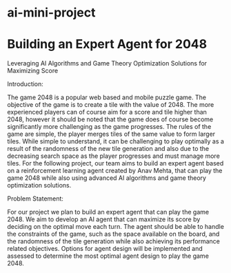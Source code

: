 ﻿# ai-mini-project
 # Building an Expert Agent for 2048

Leveraging AI Algorithms and Game Theory Optimization Solutions for Maximizing Score

Introduction:

The game 2048 is a popular web based and mobile puzzle game. The objective of the game is to create a tile with the value of 2048. The more experienced players can of course aim for a score and tile higher than 2048, however it should be noted that the game does of course become significantly more challenging as the game progresses. The rules of the game are simple, the player merges tiles of the same value to form larger tiles. While simple to understand, it can be challenging to play optimally as a result of the randomness of the new tile generation and also due to the decreasing search space as the player progresses and must manage more tiles. For the following project, our team aims to build an expert agent based on a reinforcement learning agent created by Anav Mehta, that can play the game 2048 while also using advanced AI algorithms and game theory optimization solutions.

Problem Statement:

For our project we plan to build an expert agent that can play the game 2048. We aim to develop an AI agent that can maximize its score by deciding on the optimal move each turn. The agent should be able to handle the constraints of the game, such as the space available on the board, and the randomness of the tile generation while also achieving its performance related objectives. Options for agent design will be implemented and assessed to determine the most optimal agent design to play the game 2048.


